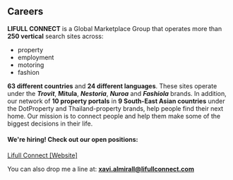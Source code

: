 ## Careers

**LIFULL CONNECT** is a Global Marketplace Group that operates more than **250 vertical** search sites across:
- property 
- employment  
- motoring 
- fashion  

**63 different countries** and **24 different languages**. These sites operate under the ***Trovit***, **Mitula**, ***Nestoria***, ***Nuroa*** and ***Fashiola*** brands. In addition, our network of **10 property portals** in **9 South-East Asian countries** under the DotProperty and Thailand-property brands, help people find their next home. Our mission is to connect people and help them make some of the biggest decisions in their life.

#### We're hiring! Check out our open positions:  
[Lifull Connect [Website]](https://www.lifullconnect.com/careers/)

You can also drop me a line at:  **xavi.almirall@lifullconnect.com**


